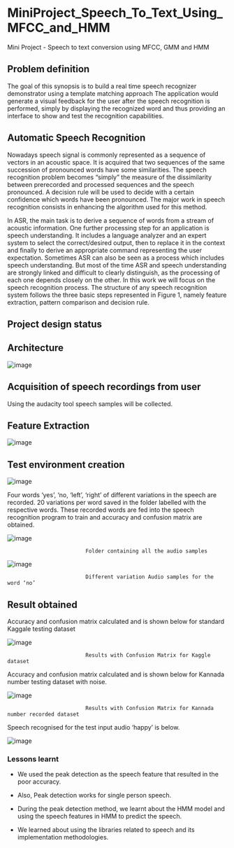 # MiniProject_Speech_To_Text_Using_MFCC_and_HMM
Mini Project - Speech to text conversion using MFCC, GMM and HMM


## Problem definition

The goal of this synopsis is to build a real time speech recognizer demonstrator using a template matching approach The application would generate a visual feedback for the user after the speech recognition is performed, simply by displaying the recognized word and thus providing an interface to show and test the recognition capabilities.


## Automatic Speech Recognition

Nowadays speech signal is commonly represented as a sequence of vectors in an acoustic space. It is acquired that two sequences of the same succession of pronounced words have some similarities. The speech recognition problem becomes “simply” the measure of the dissimilarity between prerecorded and processed sequences and the speech pronounced. A decision rule will be used to decide with a certain confidence which words have been pronounced. The major work in speech recognition consists in enhancing the algorithm used for this method.

In ASR, the main task is to derive a sequence of words from a stream of acoustic information. One further processing step for an application is speech understanding. It includes a language analyzer and an expert system to select the correct/desired output, then to replace it in the context and finally to derive an appropriate command representing the user expectation. Sometimes ASR can also be seen as a process which includes speech understanding. But most of the time ASR and speech understanding are strongly linked and difficult to clearly distinguish, as the processing of each one depends closely on the other. In this work we will focus on the speech recognition process. The structure of any speech recognition system follows the three basic steps represented in Figure 1, namely feature extraction, pattern comparison and decision rule.


## Project design status

## Architecture

![image](https://user-images.githubusercontent.com/73153277/125280518-c3561280-e332-11eb-979e-892f251778fb.png)

## Acquisition of speech recordings from user
            
Using the audacity tool speech samples will be collected.

## Feature Extraction

![image](https://user-images.githubusercontent.com/73153277/125280686-f8fafb80-e332-11eb-8f95-624aa1a8a2c7.png)


## Test environment creation

![image](https://user-images.githubusercontent.com/73153277/125280785-19c35100-e333-11eb-82ad-8536046b767b.png)

Four words ‘yes’, ‘no, ‘left’, ‘right’  of different variations in the speech are recorded. 20 variations per word saved in the folder labelled with the respective words. These recorded words are fed into the speech recognition program to train and accuracy and confusion matrix are obtained.

![image](https://user-images.githubusercontent.com/73153277/125280851-2a73c700-e333-11eb-9465-77d8657f9c9b.png)
                             
                             Folder containing all the audio samples 
                             
![image](https://user-images.githubusercontent.com/73153277/125280936-42e3e180-e333-11eb-88d4-0e75f23fd426.png)
                             
                             Different variation Audio samples for the word ‘no’
          
          
          
## Result obtained

Accuracy and confusion matrix calculated and is shown below for standard Kaggale testing dataset

![image](https://user-images.githubusercontent.com/73153277/125281035-61e27380-e333-11eb-9104-d340dd82a11d.png)
                             
                             Results with Confusion Matrix for Kaggle dataset
                             
Accuracy and confusion matrix calculated and is shown below for Kannada number testing dataset with noise.

![image](https://user-images.githubusercontent.com/73153277/125281161-83dbf600-e333-11eb-8c68-0e28fa4caa4d.png)
                             
                             Results with Confusion Matrix for Kannada number recorded dataset
                             
                             
Speech recognised for the test input audio ‘happy’ is below. 

![image](https://user-images.githubusercontent.com/73153277/125281273-a79f3c00-e333-11eb-9dcd-80a837a65c2a.png)


### Lessons learnt

           
* We used the peak detection  as the speech feature that resulted in the poor accuracy.

* Also, Peak detection works for single person speech. 

* During the peak detection  method, we learnt about the HMM model and using the speech features in HMM to predict the speech. 

* We learned about using the libraries related to speech and its implementation methodologies.




 



